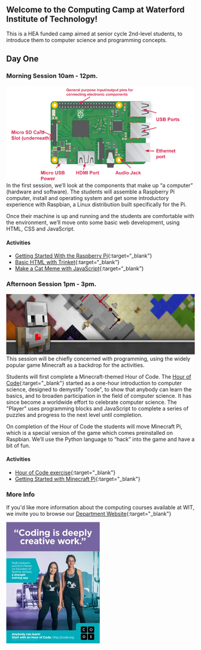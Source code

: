 ## Welcome to the Computing Camp at Waterford Institute of Technology!

This is a HEA funded camp aimed at senior cycle 2nd-level students, to introduce them to computer science and programming concepts.

## Day One

### Morning Session 10am - 12pm.
![Image](pi-labelled-names.png)
In the first session, we’ll look at the components that make up “a computer” (hardware and software). The students will assemble a Raspberry Pi computer, install and operating system and get some introductory experience with Raspbian, a Linux distribution built specifically for the Pi.

Once their machine is up and running and the students are comfortable with the environment, we’ll move onto some basic web development, using HTML, CSS and JavaScript.

#### Activities
- [Getting Started With the Raspberry Pi](https://projects.raspberrypi.org/en/projects/raspberry-pi-getting-started/5){:target=“_blank”}
- [Basic HTML with Trinket](https://projects.raspberrypi.org/en/projects/happy-birthday){:target=“_blank”}
- [Make a Cat Meme with JavaScript](https://projects.raspberrypi.org/en/projects/cat-meme-generator){:target=“_blank”}

### Afternoon Session 1pm - 3pm. 
![Image](mc_landing_2017_wide.jpg)
This session will be chiefly concerned with programming, using the widely popular game Minecraft as a backdrop for the activities.

Students will first complete a Minecraft-themed Hour of Code. The [Hour of Code](https://hourofcode.com/ie){:target="_blank"} started as a one-hour introduction to computer science, designed to demystify "code", to show that anybody can learn the basics, and to broaden participation in the field of computer science. It has since become a worldwide effort to celebrate computer science. The "Player" uses programming blocks and JavaScript to complete a series of puzzles and progress to the next level until completion.

On completion of the Hour of Code the students will move Minecraft Pi, which is a special version of the game which comes preinstalled on Raspbian. We’ll use the Python language to “hack” into the game and have a bit of fun.

#### Activities
- [Hour of Code exercise](https://studio.code.org/s/hero/stage/1/puzzle/1){:target="_blank"}
- [Getting Started with Minecraft Pi](https://projects.raspberrypi.org/en/projects/getting-started-with-minecraft-pi){:target="_blank"}

### More Info
If you'd like more information about the computing courses available at WIT, we invite you to browse our [Department Website](https://www.wit.ie/schools/science/department_of_computing_maths){:target="_blank"}

![Image](poster_thumbnail_nidhi_erin.jpg)
